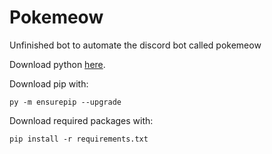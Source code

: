 # Pokemeow
Unfinished bot to automate the discord bot called pokemeow

Download python [here](https://www.python.org/downloads).

Download pip with:
```
py -m ensurepip --upgrade
```

Download required packages with:
```
pip install -r requirements.txt
```

